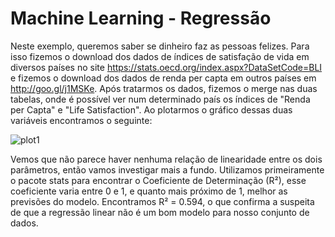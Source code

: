 # Machine Learning - Regressão 

  Neste exemplo, queremos saber se dinheiro faz as pessoas felizes. Para isso fizemos o download dos dados de índices de satisfação de vida em diversos países no site https://stats.oecd.org/index.aspx?DataSetCode=BLI e fizemos o download dos dados de renda per capta em outros países em http://goo.gl/j1MSKe. Após tratarmos os dados, fizemos o merge nas duas tabelas, onde é possível ver num determinado país os índices de "Renda per Capta" e "Life Satisfaction". Ao plotarmos o gráfico dessas duas variáveis encontramos o seguinte: 
  
  ![plot1](https://user-images.githubusercontent.com/12522815/53444287-80f33b80-39ec-11e9-906c-be3af502b371.png)

  Vemos que não parece haver nenhuma relação de linearidade entre os dois parâmetros, então vamos investigar mais a fundo.
  Utilizamos primeiramente o pacote stats para encontrar o Coeficiente de Determinação (R²), esse coeficiente varia entre 0 e 1, e quanto mais próximo de 1, melhor as previsões do modelo. Encontramos R² = 0.594, o que confirma a suspeita de que a regressão linear não é um bom modelo para nosso conjunto de dados. 
  
  
  
